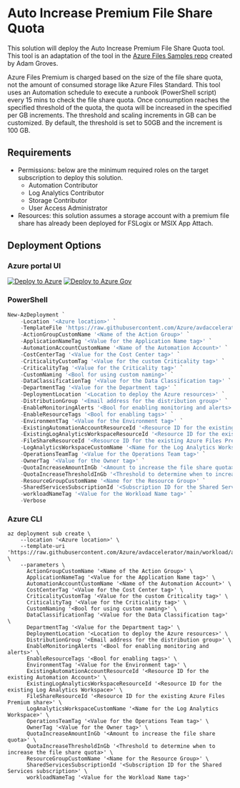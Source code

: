 # Auto Increase Premium File Share Quota

This solution will deploy the Auto Increase Premium File Share Quota tool. This tool is an adaptation of the tool in the [Azure Files Samples repo](https://github.com/Azure-Samples/azure-files-samples/tree/master/autogrow-PFS-quota) created by Adam Groves.

Azure Files Premium is charged based on the size of the file share quota, not the amount of consumed storage like Azure Files Standard. This tool uses an Automation schedule to execute a runbook (PowerShell script) every 15 mins to check the file share quota. Once consumption reaches the specified threshold of the quota, the quota will be increased in the specified per GB increments. The threshold and scaling increments in GB can be customized. By default, the threshold is set to 50GB and the increment is 100 GB.

## Requirements

- Permissions: below are the minimum required roles on the target subscription to deploy this solution.
  - Automation Contributor
  - Log Analytics Contributor
  - Storage Contributor
  - User Access Administrator
- Resources: this solution assumes a storage account with a premium file share has already been deployed for FSLogix or MSIX App Attach.

## Deployment Options

### Azure portal UI

[![Deploy to Azure](https://aka.ms/deploytoazurebutton)](https://portal.azure.com/#blade/Microsoft_Azure_CreateUIDef/CustomDeploymentBlade/uri/https%3A%2F%2Fraw.githubusercontent.com%2FAzure%2Favdaccelerator%2Favm-migration%2Fworkload%2Farm%2Fbrownfield%2FdeployAutoIncreasePremiumFileShareQuota.json/uiFormDefinitionUri/https%3A%2F%2Fraw.githubusercontent.com%2FAzure%2Favdaccelerator%2Favm-migration%2Fworkload%2Fportal-ui%2Fbrownfield%2FportalUiAutoIncreasePremiumFileShareQuota.json) [![Deploy to Azure Gov](https://aka.ms/deploytoazuregovbutton)](https://portal.azure.us/#blade/Microsoft_Azure_CreateUIDef/CustomDeploymentBlade/uri/https%3A%2F%2Fraw.githubusercontent.com%2FAzure%2Favdaccelerator%2Favm-migration%2Fworkload%2Farm%2Fbrownfield%2FdeployAutoIncreasePremiumFileShareQuota.json/uiFormDefinitionUri/https%3A%2F%2Fraw.githubusercontent.com%2FAzure%2Favdaccelerator%2Favm-migration%2Fworkload%2Fportal-ui%2Fbrownfield%2FportalUiAutoIncreasePremiumFileShareQuota.json)

### PowerShell

```powershell
New-AzDeployment `
    -Location '<Azure location>' `
    -TemplateFile 'https://raw.githubusercontent.com/Azure/avdaccelerator/main/workload/arm/brownfield/deployAutoIncreasePremiumFileShareQuota.json' `
    -ActionGroupCustomName '<Name of the Action Group>' `
    -ApplicationNameTag '<Value for the Application Name tag>' `
    -AutomationAccountCustomName '<Name of the Automation Account>' `
    -CostCenterTag '<Value for the Cost Center tag>' `
    -CriticalityCustomTag '<Value for the custom Criticality tag>' `
    -CriticalityTag '<Value for the Criticality tag>' `
    -CustomNaming '<Bool for using custom naming>' `
    -DataClassificationTag '<Value for the Data Classification tag>' `
    -DepartmentTag '<Value for the Department tag>' `
    -DeploymentLocation '<Location to deploy the Azure resources>' `
    -DistributionGroup '<Email address for the distribution group>' `
    -EnableMonitoringAlerts '<Bool for enabling monitoring and alerts>' `
    -EnableResourceTags '<Bool for enabling tags>' `
    -EnvironmentTag '<Value for the Environment tag>' `
    -ExistingAutomationAccountResourceId '<Resource ID for the existing Automation Account>' `
    -ExistingLogAnalyticsWorkspaceResourceId '<Resource ID for the existing Log Analytics Workspace>' `
    -FileShareResourceId '<Resource ID for the existing Azure Files Premium share>' `
    -LogAnalyticsWorkspaceCustomName '<Name for the Log Analytics Workspace>' `
    -OperationsTeamTag '<Value for the Operations Team tag>' `
    -OwnerTag '<Value for the Owner tag>' `
    -QuotaIncreaseAmountInGb '<Amount to increase the file share quota>' `
    -QuotaIncreaseThresholdInGb '<Threshold to determine when to increase the file share quota>' `
    -ResourceGroupCustomName '<Name for the Resource Group>' `
    -SharedServicesSubscriptionId '<Subscription ID for the Shared Services subscription>' `
    -workloadNameTag '<Value for the Workload Name tag>' `
    -Verbose
```

### Azure CLI

```azurecli
az deployment sub create \
    --location '<Azure location>' \
    --template-uri 'https://raw.githubusercontent.com/Azure/avdaccelerator/main/workload/arm/brownfield/deployAutoIncreasePremiumFileShareQuota.json' \
    --parameters \
      ActionGroupCustomName '<Name of the Action Group>' \
      ApplicationNameTag '<Value for the Application Name tag>' \
      AutomationAccountCustomName '<Name of the Automation Account>' \
      CostCenterTag '<Value for the Cost Center tag>' \
      CriticalityCustomTag '<Value for the custom Criticality tag>' \
      CriticalityTag '<Value for the Criticality tag>' \
      CustomNaming '<Bool for using custom naming>' \
      DataClassificationTag '<Value for the Data Classification tag>' \
      DepartmentTag '<Value for the Department tag>' \
      DeploymentLocation '<Location to deploy the Azure resources>' \
      DistributionGroup '<Email address for the distribution group>' \
      EnableMonitoringAlerts '<Bool for enabling monitoring and alerts>' \
      EnableResourceTags '<Bool for enabling tags>' \
      EnvironmentTag '<Value for the Environment tag>' \
      ExistingAutomationAccountResourceId '<Resource ID for the existing Automation Account>' \
      ExistingLogAnalyticsWorkspaceResourceId '<Resource ID for the existing Log Analytics Workspace>' \
      FileShareResourceId '<Resource ID for the existing Azure Files Premium share>' \
      LogAnalyticsWorkspaceCustomName '<Name for the Log Analytics Workspace>' \
      OperationsTeamTag '<Value for the Operations Team tag>' \
      OwnerTag '<Value for the Owner tag>' \
      QuotaIncreaseAmountInGb '<Amount to increase the file share quota>' \
      QuotaIncreaseThresholdInGb '<Threshold to determine when to increase the file share quota>' \
      ResourceGroupCustomName '<Name for the Resource Group>' \
      SharedServicesSubscriptionId '<Subscription ID for the Shared Services subscription>' \
      workloadNameTag '<Value for the Workload Name tag>'
```
